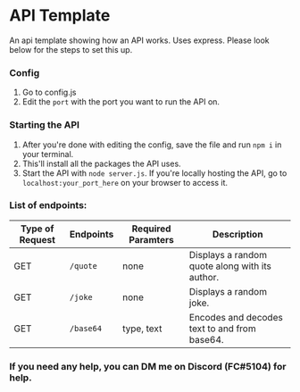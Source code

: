 # API Template

An api template showing how an API works. Uses express.
Please look below for the steps to set this up.

### Config

1. Go to config.js
2. Edit the `port` with the port you want to run the API on.

### Starting the API

1. After you're done with editing the config, save the file and run `npm i` in your terminal.
2. This'll install all the packages the API uses.
3. Start the API with `node server.js`. If you're locally hosting the API, go to `localhost:your_port_here` on your browser to access it.

### List of endpoints:

| Type of Request | Endpoints | Required Paramters | Description                                    |
| --------------- | --------- | ------------------ | ---------------------------------------------- |
| GET             | `/quote`  | none               | Displays a random quote along with its author. |
| GET             | `/joke`   | none               | Displays a random joke.                        |
| GET             | `/base64` | type, text         | Encodes and decodes text to and from base64.   |


### If you need any help, you can DM me on Discord (FC#5104) for help.
